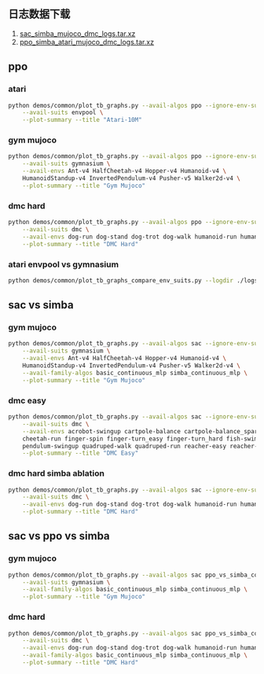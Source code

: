 ## 日志数据下载
1. [sac_simba_mujoco_dmc_logs.tar.xz](https://ecnhf41t16x1.feishu.cn/file/CjHMbc2NqoiNC5x0AyHcAkDfn1g)
2. [ppo_simba_atari_mujoco_dmc_logs.tar.xz](https://ecnhf41t16x1.feishu.cn/file/HS8XbjVDnoM39exe8J1cudJ1nkc)
## ppo
### atari
```bash
python demos/common/plot_tb_graphs.py --avail-algos ppo --ignore-env-suit-name \
    --avail-suits envpool \
    --plot-summary --title "Atari-10M"
```
### gym mujoco
```bash
python demos/common/plot_tb_graphs.py --avail-algos ppo --ignore-env-suit-name \
    --avail-suits gymnasium \
    --avail-envs Ant-v4 HalfCheetah-v4 Hopper-v4 Humanoid-v4 \
    HumanoidStandup-v4 InvertedPendulum-v4 Pusher-v5 Walker2d-v4 \
    --plot-summary --title "Gym Mujoco"
```
### dmc hard
```bash
python demos/common/plot_tb_graphs.py --avail-algos ppo --ignore-env-suit-name \
    --avail-suits dmc \
    --avail-envs dog-run dog-stand dog-trot dog-walk humanoid-run humanoid-stand humanoid-walk \
    --plot-summary --title "DMC Hard"
```
### atari envpool vs gymnasium
```bash
python demos/common/plot_tb_graphs_compare_env_suits.py --logdir ./logs/ppo/basic_discrete_cnn+mlp
```

## sac vs simba
### gym mujoco
```bash
python demos/common/plot_tb_graphs.py --avail-algos sac --ignore-env-suit-name \
    --avail-suits gymnasium \
    --avail-envs Ant-v4 HalfCheetah-v4 Hopper-v4 Humanoid-v4 \
    HumanoidStandup-v4 InvertedPendulum-v4 Pusher-v5 Walker2d-v4 \
    --avail-family-algos basic_continuous_mlp simba_continuous_mlp \
    --plot-summary --title "Gym Mujoco"
```
### dmc easy
```bash
python demos/common/plot_tb_graphs.py --avail-algos sac --ignore-env-suit-name \
    --avail-suits dmc \
    --avail-envs acrobot-swingup cartpole-balance cartpole-balance_sparse cartpole-swingup cartpole-swingup_sparse \
    cheetah-run finger-spin finger-turn_easy finger-turn_hard fish-swim hopper-hop hopper-stand \
    pendulum-swingup quadruped-walk quadruped-run reacher-easy reacher-hard walker-stand walker-walk walker-run \
    --plot-summary --title "DMC Easy"
```
### dmc hard simba ablation
```bash
python demos/common/plot_tb_graphs.py --avail-algos sac --ignore-env-suit-name \
    --avail-suits dmc \
    --avail-envs dog-run dog-stand dog-trot dog-walk humanoid-run humanoid-stand humanoid-walk \
    --plot-summary --title "DMC Hard"
```

## sac vs ppo vs simba
### gym mujoco
```bash
python demos/common/plot_tb_graphs.py --avail-algos sac ppo_vs_simba_continuous --ignore-env-suit-name \
    --avail-suits gymnasium \
    --avail-family-algos basic_continuous_mlp simba_continuous_mlp \
    --plot-summary --title "Gym Mujoco"
```
### dmc hard
```bash
python demos/common/plot_tb_graphs.py --avail-algos sac ppo_vs_simba_continuous --ignore-env-suit-name \
    --avail-suits dmc \
    --avail-envs dog-run dog-stand dog-trot dog-walk humanoid-run humanoid-stand humanoid-walk \
    --avail-family-algos basic_continuous_mlp simba_continuous_mlp \
    --plot-summary --title "DMC Hard"
```